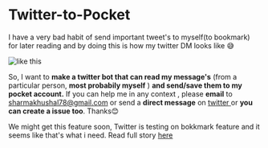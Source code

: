# Twitter-to-Pocket

I have a very bad habit of send important tweet's to myself(to bookmark) for later reading and by doing this is how my twitter DM looks like 😅

![like this](https://screenshots.firefoxusercontent.com/images/fe085dd7-de9a-4a84-82c7-021d9deb43ed.png)

So, I want to **make a twitter bot that can read my message's** (from a particular person, **most probabily myself** ) **and send/save them to my pocket account.**
If you can help me in any context , please **email** to sharmakhushal78@gmail.com or send a **direct message** on [twitter ](http://twitter.com/herkuch) or **you can create a issue too**.
Thanks😊


We might get this feature soon, Twitter is testing on bokkmark feature and it seems like that's what i need.
Read full story [here]( https://9to5google.com/2018/01/18/twitter-android-bookmarks-save-tweets-feature/)
